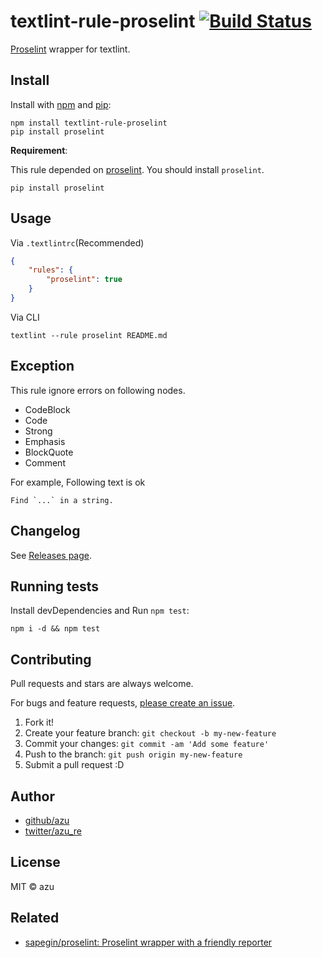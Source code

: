 # textlint-rule-proselint [![Build Status](https://travis-ci.org/textlint-rule/textlint-rule-proselint.svg?branch=master)](https://travis-ci.org/textlint-rule/textlint-rule-proselint)

[Proselint](https://github.com/amperser/proselint "proselint") wrapper for textlint.

## Install

Install with [npm](https://www.npmjs.com/) and [pip](https://pip.pypa.io/en/stable/installing/ "pip"):

    npm install textlint-rule-proselint
    pip install proselint

**Requirement**:

This rule depended on [proselint](https://github.com/amperser/proselint "proselint").
You should install `proselint`.

    pip install proselint

## Usage

Via `.textlintrc`(Recommended)

```json
{
    "rules": {
        "proselint": true
    }
}
```

Via CLI

```
textlint --rule proselint README.md
```

## Exception

This rule ignore errors on following nodes.

- CodeBlock
- Code
- Strong
- Emphasis
- BlockQuote
- Comment

For example, Following text is ok

```
Find `...` in a string.
```

## Changelog

See [Releases page](https://github.com/textlint-rule/textlint-rule-proselint/releases).

## Running tests

Install devDependencies and Run `npm test`:

    npm i -d && npm test

## Contributing

Pull requests and stars are always welcome.

For bugs and feature requests, [please create an issue](https://github.com/textlint-rule/textlint-rule-proselint/issues).

1. Fork it!
2. Create your feature branch: `git checkout -b my-new-feature`
3. Commit your changes: `git commit -am 'Add some feature'`
4. Push to the branch: `git push origin my-new-feature`
5. Submit a pull request :D

## Author

- [github/azu](https://github.com/azu)
- [twitter/azu_re](https://twitter.com/azu_re)

## License

MIT © azu

## Related

- [sapegin/proselint: Proselint wrapper with a friendly reporter](https://github.com/sapegin/proselint "sapegin/proselint: Proselint wrapper with a friendly reporter")
